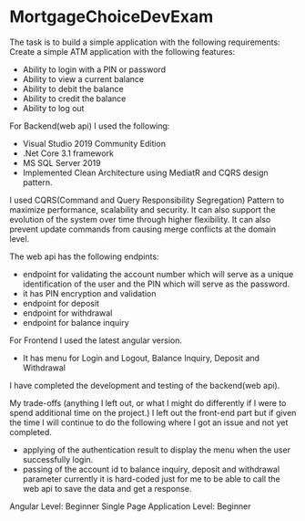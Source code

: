 # MortgageChoiceDevExam
The task is to build a simple application with the following requirements:
Create a simple ATM application with the following features:
 - Ability to login with a PIN or password
 - Ability to view a current balance
 - Ability to debit the balance
 - Ability to credit the balance
 - Ability to log out

For Backend(web api) I used the following:
 - Visual Studio 2019 Community Edition
 - .Net Core 3.1 framework
 - MS SQL Server 2019
 - Implemented Clean Architecture using MediatR and CQRS design pattern.

I used CQRS(Command and Query Responsibility Segregation) Pattern to maximize performance, scalability and security. It can also support the evolution of the system over time through higher flexibility. It can also prevent update commands from causing merge conflicts at the domain level.

The web api has the following endpints:
 - endpoint for validating the account number which will serve as a unique identification of the user and the PIN which will serve as the password.
 - it has PIN encryption and validation
 - endpoint for deposit
 - endpoint for withdrawal
 - endpoint for balance inquiry

For Frontend I used the latest angular version.
 - It has menu for Login and Logout, Balance Inquiry, Deposit and Withdrawal

I have completed the development and testing of the backend(web api). 

My trade-offs (anything I left out, or what I might do differently if I were to spend additional time on the project.)
I left out the front-end part but if given the time I will continue to do the following where I got an issue and not yet completed.
 - applying of the authentication result to display the menu when the user successfully login.
 - passing of the account id to balance inquiry, deposit and withdrawal parameter currently it is hard-coded just for me to be able to call the web api to save the data and get a response.

Angular Level: Beginner
Single Page Application Level: Beginner

